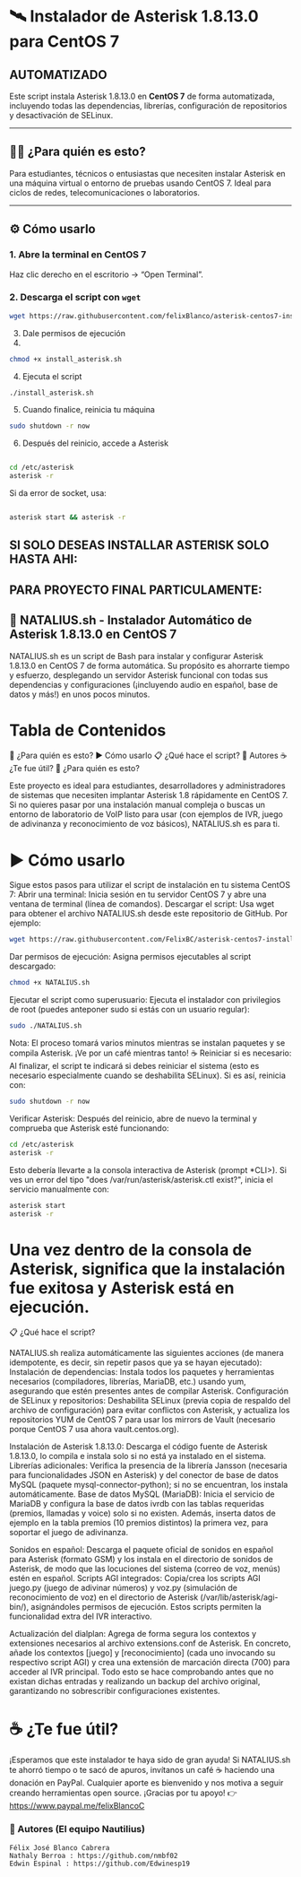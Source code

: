# 🛰️ Instalador de Asterisk 1.8.13.0 para CentOS 7
## AUTOMATIZADO

Este script instala Asterisk 1.8.13.0 en **CentOS 7** de forma automatizada, incluyendo todas las dependencias, librerías, configuración de repositorios y desactivación de SELinux.

---

## 🧑‍💻 ¿Para quién es esto?

Para estudiantes, técnicos o entusiastas que necesiten instalar Asterisk en una máquina virtual o entorno de pruebas usando CentOS 7. Ideal para ciclos de redes, telecomunicaciones o laboratorios.

---

## ⚙️ Cómo usarlo

### 1. Abre la terminal en CentOS 7

Haz clic derecho en el escritorio → “Open Terminal”.

### 2. Descarga el script con `wget`

```bash
wget https://raw.githubusercontent.com/felixBlanco/asterisk-centos7-installer/main/install_asterisk.sh -O install_asterisk.sh
```
3. Dale permisos de ejecución
4. 
```bash
chmod +x install_asterisk.sh
```
4. Ejecuta el script
```bash
./install_asterisk.sh
```
5. Cuando finalice, reinicia tu máquina
```bash
sudo shutdown -r now
```
6. Después del reinicio, accede a Asterisk
```bash

cd /etc/asterisk
asterisk -r
```

Si da error de socket, usa:

```bash

asterisk start && asterisk -r
```

## SI SOLO DESEAS INSTALLAR ASTERISK SOLO HASTA AHI:


## PARA PROYECTO FINAL PARTICULAMENTE:

## 🚀 NATALIUS.sh - Instalador Automático de Asterisk 1.8.13.0 en CentOS 7
NATALIUS.sh es un script de Bash para instalar y configurar Asterisk 1.8.13.0 en CentOS 7 de forma automática. Su propósito es ahorrarte tiempo y esfuerzo, desplegando un servidor Asterisk funcional con todas sus dependencias y configuraciones (¡incluyendo audio en español, base de datos y más!) en unos pocos minutos.

# Tabla de Contenidos
🎯 ¿Para quién es esto?
▶️ Cómo usarlo
📋 ¿Qué hace el script?
👥 Autores
☕ ¿Te fue útil?
🎯 ¿Para quién es esto?

Este proyecto es ideal para estudiantes, desarrolladores y administradores de sistemas que necesiten implantar Asterisk 1.8 rápidamente en CentOS 7. Si no quieres pasar por una instalación manual compleja o buscas un entorno de laboratorio de VoIP listo para usar (con ejemplos de IVR, juego de adivinanza y reconocimiento de voz básicos), NATALIUS.sh es para ti.

# ▶️ Cómo usarlo

Sigue estos pasos para utilizar el script de instalación en tu sistema CentOS 7:
Abrir una terminal: Inicia sesión en tu servidor CentOS 7 y abre una ventana de terminal (línea de comandos).
Descargar el script: Usa wget para obtener el archivo NATALIUS.sh desde este repositorio de GitHub. Por ejemplo:
```bash
wget https://raw.githubusercontent.com/FelixBC/asterisk-centos7-installer/main/NATALIUS.sh -O NATALIUS.sh
```
Dar permisos de ejecución: Asigna permisos ejecutables al script descargado:
```bash
chmod +x NATALIUS.sh
```
Ejecutar el script como superusuario: Ejecuta el instalador con privilegios de root (puedes anteponer sudo si estás con un usuario regular):
```bash
sudo ./NATALIUS.sh
```

Nota: El proceso tomará varios minutos mientras se instalan paquetes y se compila Asterisk. ¡Ve por un café mientras tanto! ☕
Reiniciar si es necesario: Al finalizar, el script te indicará si debes reiniciar el sistema (esto es necesario especialmente cuando se deshabilita SELinux). Si es así, reinicia con:
```bash
sudo shutdown -r now
```
Verificar Asterisk: Después del reinicio, abre de nuevo la terminal y comprueba que Asterisk esté funcionando:
```bash
cd /etc/asterisk
asterisk -r
```
Esto debería llevarte a la consola interactiva de Asterisk (prompt *CLI>). Si ves un error del tipo "does /var/run/asterisk/asterisk.ctl exist?", inicia el servicio manualmente con:
```bash
asterisk start
asterisk -r
```
# Una vez dentro de la consola de Asterisk, significa que la instalación fue exitosa y Asterisk está en ejecución.
📋 ¿Qué hace el script?

NATALIUS.sh realiza automáticamente las siguientes acciones (de manera idempotente, es decir, sin repetir pasos que ya se hayan ejecutado):
Instalación de dependencias: Instala todos los paquetes y herramientas necesarios (compiladores, librerías, MariaDB, etc.) usando yum, asegurando que estén presentes antes de compilar Asterisk.
Configuración de SELinux y repositorios: Deshabilita SELinux (previa copia de respaldo del archivo de configuración) para evitar conflictos con Asterisk, y actualiza los repositorios YUM de CentOS 7 para usar los mirrors de Vault (necesario porque CentOS 7 usa ahora vault.centos.org).

Instalación de Asterisk 1.8.13.0: Descarga el código fuente de Asterisk 1.8.13.0, lo compila e instala solo si no está ya instalado en el sistema.
Librerías adicionales: Verifica la presencia de la librería Jansson (necesaria para funcionalidades JSON en Asterisk) y del conector de base de datos MySQL (paquete mysql-connector-python); si no se encuentran, los instala automáticamente.
Base de datos MySQL (MariaDB): Inicia el servicio de MariaDB y configura la base de datos ivrdb con las tablas requeridas (premios, llamadas y voice) solo si no existen. Además, inserta datos de ejemplo en la tabla premios (10 premios distintos) la primera vez, para soportar el juego de adivinanza.

Sonidos en español: Descarga el paquete oficial de sonidos en español para Asterisk (formato GSM) y los instala en el directorio de sonidos de Asterisk, de modo que las locuciones del sistema (correo de voz, menús) estén en español.
Scripts AGI integrados: Copia/crea los scripts AGI juego.py (juego de adivinar números) y voz.py (simulación de reconocimiento de voz) en el directorio de Asterisk (/var/lib/asterisk/agi-bin/), asignándoles permisos de ejecución. Estos scripts permiten la funcionalidad extra del IVR interactivo.

Actualización del dialplan: Agrega de forma segura los contextos y extensiones necesarios al archivo extensions.conf de Asterisk. En concreto, añade los contextos [juego] y [reconocimiento] (cada uno invocando su respectivo script AGI) y crea una extensión de marcación directa (700) para acceder al IVR principal. Todo esto se hace comprobando antes que no existan dichas entradas y realizando un backup del archivo original, garantizando no sobrescribir configuraciones existentes.


# ☕ ¿Te fue útil?
¡Esperamos que este instalador te haya sido de gran ayuda! Si NATALIUS.sh te ahorró tiempo o te sacó de apuros, invítanos un café ☕ haciendo una donación en PayPal. Cualquier aporte es bienvenido y nos motiva a seguir creando herramientas open source. ¡Gracias por tu apoyo! 👉 https://www.paypal.me/felixBlancoC



### 👥 Autores (El equipo Nautilius)
```
Félix José Blanco Cabrera
Nathaly Berroa : https://github.com/nmbf02
Edwin Espinal : https://github.com/Edwinesp19
```

